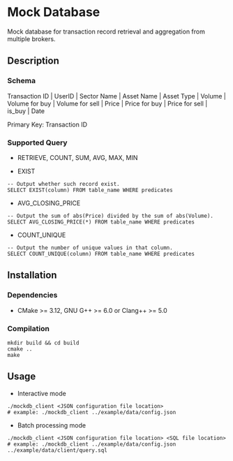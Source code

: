 # Mock Database

Mock database for transaction record retrieval and aggregation from multiple brokers. 

## Description

### Schema

Transaction ID | UserID | Sector Name | Asset Name | Asset Type | Volume | Volume for buy | Volume for sell | Price | Price for buy | Price for sell | is_buy | Date

Primary Key: Transaction ID

### Supported Query

+ RETRIEVE, COUNT, SUM, AVG, MAX, MIN

+ EXIST

```sqlite
-- Output whether such record exist.
SELECT EXIST(column) FROM table_name WHERE predicates
```

+ AVG_CLOSING_PRICE

```sqlite
-- Output the sum of abs(Price) divided by the sum of abs(Volume).
SELECT AVG_CLOSING_PRICE(*) FROM table_name WHERE predicates
```

+ COUNT_UNIQUE

```sqlite
-- Output the number of unique values in that column.
SELECT COUNT_UNIQUE(column) FROM table_name WHERE predicates
```

## Installation

### Dependencies

- CMake >= 3.12, GNU G++ >= 6.0 or Clang++ >= 5.0 
### Compilation

```shell script
mkdir build && cd build
cmake ..
make
```

## Usage

- Interactive mode

```shell script
./mockdb_client <JSON configuration file location>
# example: ./mockdb_client ../example/data/config.json
```

- Batch processing mode

```shell script
./mockdb_client <JSON configuration file location> <SQL file location>
# example: ./mockdb_client ../example/data/config.json ../example/data/client/query.sql
```
